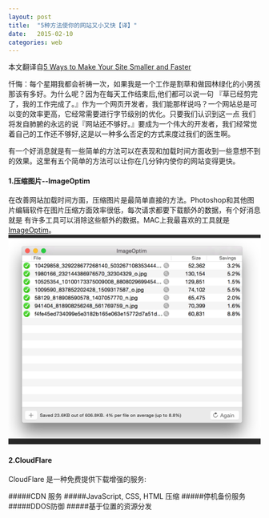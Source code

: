 ```yaml
---
layout: post
title:  "5种方法使你的网站又小又快【译】"
date:   2015-02-10
categories: web
---
```


本文翻译自[5 Ways to Make Your Site Smaller and Faster](http://davidwalsh.name/site-speed)

忏悔：每个星期我都会祈祷一次，如果我是一个工作是割草和做园林绿化的小男孩那该有多好。为什么呢？因为在每天工作结束后,他们都可以说一句
『草已经剪完了，我的工作完成了。』作为一个网页开发者，我们能那样说吗？一个网站总是可以变的效率更高，它经常需要进行字节级别的优化。只要我们认识到这一点
我们将发自肺腑的永远的说『网站还不够好。』要成为一个伟大的开发者，我们经常觉着自己的工作还不够好,这是以一种多么否定的方式来度过我们的医生啊。

有一个好消息就是有一些简单的方法可以在表现和加载时间方面收到一些意想不到的效果。这里有五个简单的方法可以让你在几分钟内使你的网站变得更快。

#### 1.压缩图片--ImageOptim

在改善网站加载时间方面，压缩图片是最简单直接的方法。Photoshop和其他图片编辑软件在图片压缩方面效率很低，每次请求都要下载额外的数据，有个好消息就是
有许多工具可以消除这些额外的数据。MAC上我最喜欢的工具就是[ImageOptim](https://imageoptim.com/)。
![ImageOptim](/assets/images/2015-02-10.jpg)

#### 2.CloudFlare

CloudFlare 是一种免费提供下载增强的服务:

#####CDN 服务
#####JavaScript, CSS,  HTML 压缩
#####停机备份服务
#####DDOS防御
#####基于位置的资源分发

